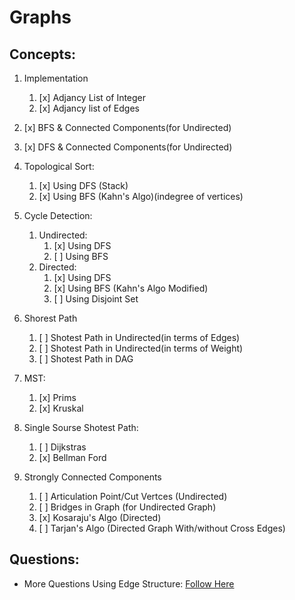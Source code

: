 # Graphs

## Concepts:

1. Implementation

   1. [x] Adjancy List of Integer
   2. [x] Adjancy list of Edges

2. [x] BFS & Connected Components(for Undirected)
3. [x] DFS & Connected Components(for Undirected)
4. Topological Sort:
   1. [x] Using DFS (Stack)
   2. [x] Using BFS (Kahn's Algo)(indegree of vertices)
5. Cycle Detection:
   1. Undirected:
      1. [x] Using DFS
      2. [ ] Using BFS
   2. Directed:
      1. [x] Using DFS
      2. [x] Using BFS (Kahn's Algo Modified)
      3. [ ] Using Disjoint Set
6. Shorest Path
   1. [ ] Shotest Path in Undirected(in terms of Edges)
   2. [ ] Shotest Path in Undirected(in terms of Weight)
   3. [ ] Shotest Path in DAG
7. MST:
   1. [x] Prims
   2. [x] Kruskal
8. Single Sourse Shotest Path:
   1. [ ] Dijkstras
   2. [x] Bellman Ford
9. Strongly Connected Components
   1. [ ] Articulation Point/Cut Vertces (Undirected)
   2. [ ] Bridges in Graph (for Undirected Graph)
   3. [x] Kosaraju's Algo (Directed)
   4. [ ] Tarjan's Algo (Directed Graph With/without Cross Edges)

## Questions:

- More Questions Using Edge Structure: [Follow Here](https://github.com/devmohit-live/Prep/tree/master/Graph)

